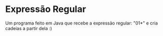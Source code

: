 # Expressão Regular 
Um programa feito em Java que recebe a expressão regular: "01*" e cria cadeias a partir dela :)
